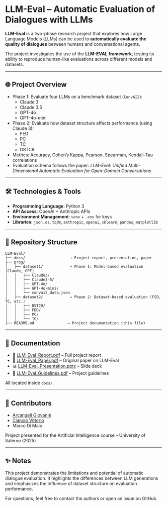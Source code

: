 # LLM-Eval – Automatic Evaluation of Dialogues with LLMs

**LLM-Eval** is a two-phase research project that explores how Large Language Models (LLMs) can be used to **automatically evaluate the quality of dialogues** between humans and conversational agents.

The project investigates the use of the **LLM-EVAL framework**, testing its ability to reproduce human-like evaluations across different models and datasets.

---

## 🌐 Project Overview

- Phase 1: Evaluate four LLMs on a benchmark dataset (`ConvAI2`):
  - Claude 3
  - Claude 3.5
  - GPT-4o
  - GPT-4o-mini
- Phase 2: Evaluate how dataset structure affects performance (using Claude 3):
  - FED
  - PC
  - TC
  - DSTC9
- Metrics: Accuracy, Cohen’s Kappa, Pearson, Spearman, Kendall-Tau correlations
- Evaluation schema follows the paper: *LLM-Eval: Unified Multi-Dimensional Automatic Evaluation for Open-Domain Conversations*

---

## 🛠️ Technologies & Tools

- **Programming Language**: Python 3
- **API Access**: OpenAI + Anthropic APIs
- **Environment Management**: `venv` + `.env` for keys
- **Libraries**: `json`, `os`, `tqdm`, `anthropic`, `openai`, `sklearn`, `pandas`, `matplotlib`

---

## 📁 Repository Structure

```plaintext
LLM-Eval/
├── docs/                    → Project report, presentation, paper
├── prog/
│   ├── dataset1/            → Phase 1: Model-based evaluation (Claude, GPT)
│   │   ├── Claude3/
│   │   ├── Claude3-5/
│   │   ├── GPT-4o/
│   │   ├── GPT-4o-mini/
│   │   └── convai2_data.json
│   ├── dataset2/            → Phase 2: Dataset-based evaluation (FED, TC, etc.)
│   │   ├── DSTC9/
│   │   ├── FED/
│   │   ├── PC/
│   │   └── TC/
├── README.md               → Project documentation (this file)
```

---

## 📄 Documentation

- 📘 [LLM-Eval_Report.pdf](docs/LLM-Eval_Report.pdf) – Full project report  
- 📰 [LLM-Eval_Paper.pdf](docs/LLM-Eval_Paper.pdf) – Original paper on LLM-Eval  
- 📊 [LLM-Eval_Presentation.pptx](docs/LLM-Eval_Presentation.pptx) – Slide deck  
- 📝 [LLM-Eval_Guidelines.pdf](docs/LLM-Eval_Guidelines.pdf) – Project guidelines

All located inside `docs/`.

---

## 👥 Contributors

- [Arcangeli Giovanni](https://github.com/GiovanniArcangeli)
- [Ciancio Vittorio](https://github.com/VittorioCiancio)
- Marco Di Maio

Project presented for the Artificial Intelligence course – University of Salerno (2025)

---

## ✨ Notes

This project demonstrates the limitations and potential of automatic dialogue evaluation. It highlights the differences between LLM generations and emphasizes the influence of dataset structure on evaluation performance.

For questions, feel free to contact the authors or open an issue on GitHub.
